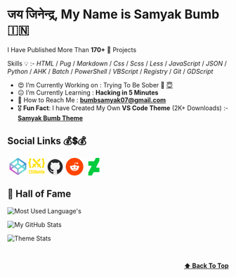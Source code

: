 <!-- :copyright: Created/Designed By Samyak Bumb -->

<!-- Start -->

# जय जिनेन्द्र, **My Name is Samyak Bumb** :india:

I Have Published More Than **170+** :partying_face: Projects

<!-- Learned Languages -->
Skills :bulb: :- _HTML_ / _Pug_ / _Markdown_ / _Css_ / _Scss_ / _Less_ / _JavaScript_ / _JSON_ / _Python_ / _AHK_ / _Batch_ / _PowerShell_ / _VBScript_ / _Registry_ / _Git_ / _GDScript_

<!-- About Me -->
- :heart_eyes: I’m Currently Working on : Trying To Be Sober :lotus_position: [:innocent:](https://github.com/Samyak-Bumb/Scret/blob/Samyak/abcr.txt)
- :neutral_face: I’m Currently Learning : **Hacking in 5 Minutes**
- :email: How to Reach Me : **bumbsamyak07@gmail.com**
- :medal_military: **Fun Fact**: I have Created My Own **VS Code Theme** (2K+ Downloads) :- **[Samyak Bumb Theme](https://marketplace.visualstudio.com/items?itemName=SamyakBumb.samyak "VS Code MarketPlace")**

<!-- Social Life -->
## Social Links :moneybag::heavy_dollar_sign::moneybag:

<a href="https://codepen.io/samyak-bumb"><img align="center" src="icons/codepen.png" alt="Samyak's CodePen" height="39" width="48"></a><a href="https://cssbattle.dev/player/samyak_bumb"><img align="center" src="1.svg" alt="Samyak's CSSBattle" height="37" width="37"></a> <a href="https://github.com/samyak-bumb"><img align="center" src="icons/github.png" alt="Samyak's GitHub" height="40" width="40"></a> <a href="https://reddit.com/user/samyakBumb"><img align="center" src="icons/reddit.png" alt="Samyak's GitHub" height="40" width="40"></a> <a href="https://deviantart.com/ugyiubnh"><img align="center" src="icons/deviantart.png" alt="Samyak's GitHub" height="40" width="40"></a><br>

## 👑 Hall of Fame

<!-- Most Langauge Used -->
![Most Used Language's](https://github-readme-stats.vercel.app/api/top-langs/?username=samyak-bumb&hide=html&langs_count=8&layout=compact&text_color=fefefe&hide_border=true&border_radius=25&theme=dracula)

<!-- GitHub Stats -->
![My GitHub Stats](https://github-readme-stats.vercel.app/api?username=Samyak-Bumb&hide_border=true&border_radius=25&hide=prs&show_icons=true&theme=dracula)

<!-- Theme -->
![Theme Stats](https://repobeats.axiom.co/api/embed/8f3c312fc05f0f2bc8e4a12a940663018274604b.svg)


<!-- Back to Top -->
 <br><p align="right"><b><a href="#">:arrow_up: Back To Top</a></b></p>

<!-- End -->
